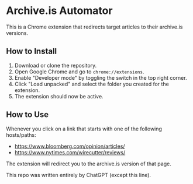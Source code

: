 # Archive.is Automator

This is a Chrome extension that redirects target articles to their archive.is versions.

## How to Install

1. Download or clone the repository.
2. Open Google Chrome and go to `chrome://extensions`.
3. Enable "Developer mode" by toggling the switch in the top right corner.
4. Click "Load unpacked" and select the folder you created for the extension.
5. The extension should now be active.

## How to Use

Whenever you click on a link that starts with one of the following hosts/paths:

- https://www.bloomberg.com/opinion/articles/
- https://www.nytimes.com/wirecutter/reviews/

The extension will redirect you to the archive.is version of that page.

This repo was written entirely by ChatGPT (except this line).